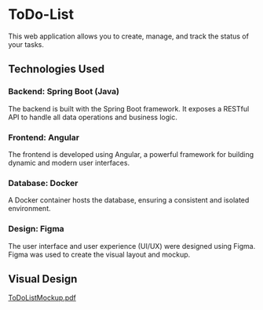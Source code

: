 # ToDo-List
This web application allows you to create, manage, and track the status of your tasks.

## Technologies Used

### Backend: Spring Boot (Java)
The backend is built with the Spring Boot framework. It exposes a RESTful API to handle all data operations and business logic.

### Frontend: Angular
The frontend is developed using Angular, a powerful framework for building dynamic and modern user interfaces.

### Database: Docker
A Docker container hosts the database, ensuring a consistent and isolated environment.

### Design: Figma
The user interface and user experience (UI/UX) were designed using Figma. Figma was used to create the visual layout and mockup.

## Visual Design
[ToDoListMockup.pdf](https://github.com/user-attachments/files/22468589/ToDoListMockup.pdf)
